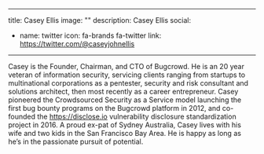 
---
title: Casey Ellis
image: ""
description: Casey Ellis
social:


  - name: twitter
    icon: fa-brands fa-twitter
    link: https://twitter.com/@caseyjohnellis



---

Casey is the Founder, Chairman, and CTO of Bugcrowd. He is an 20 year veteran of information security, servicing clients ranging from startups to multinational corporations as a pentester, security and risk consultant and solutions architect, then most recently as a career entrepreneur. Casey pioneered the Crowdsourced Security as a Service model launching the first bug bounty programs on the Bugcrowd platform in 2012, and co-founded the https://disclose.io vulnerability disclosure standardization project in 2016. A proud ex-pat of Sydney Australia, Casey lives with his wife and two kids in the San Francisco Bay Area. He is happy as long as he’s in the passionate pursuit of potential.